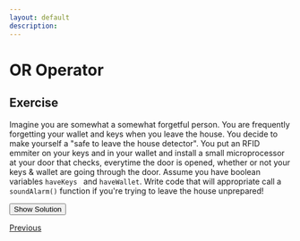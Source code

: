 ```yaml
---
layout: default
description:  
---
```


<!-- Function for hiding code!  -->
<script>
    function myFunction(name) {
      var x = document.getElementById(name);
      if (x.style.display === "none") {
        x.style.display = "block";
      } 
      else if(x.style.display ==="first"){
          x.style.display="none";         
      }
      else {
        x.style.display = "none";
      }
    }    
</script>
<!-- End of scripting functions! -->
<style>
.ui-sortable {
    width: 1000px;
}    
</style>


# OR Operator

## Exercise
Imagine you are somewhat a somewhat forgetful person. You are frequently forgetting your wallet and keys when you leave the house. You decide to make yourself a "safe to leave the house detector". You put an RFID emmiter on your keys and in your wallet and install a small microprocessor at your door that checks, everytime the door is opened, whether or not your keys & wallet are going through the door.  Assume you have boolean variables <code>haveKeys </code> and  <code>haveWallet</code>. Write code that will appropriate call a  <code>soundAlarm()</code> function if you're trying to leave the house unprepared!

<button onClick="myFunction('exKeys')"> Show Solution </button>

<div id='exKeys' style="display:none;" >
<pre><code>
if(!haveKeys || !haveWallet){
    soundAlarm()
}
</code></pre>
</div>

[Previous](https://ms-hackman.github.io/AndOrNotes/)
<!-- [Next](./elseif.html) -->
